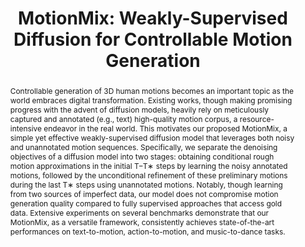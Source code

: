 ---
title: "MotionMix: Weakly-Supervised Diffusion for Controllable Motion Generation"
subtitle: ""
authors:
- nhat
- Kehong Gong
- Chuan Guo
- Michael Bi Mi
author_notes: []
doi: ""

# Schedule page publish date (NOT publication's date).
publishDate: '2024-01-24T00:00:00Z'
publication_types: ['1']

# Publication name and optional abbreviated publication name.
publication: In *The 38th Annual AAAI Conference on Artificial Intelligence*
publication_short: In *AAAI 2024*

abstract: "Controllable generation of 3D human motions becomes an important topic as the world embraces digital transformation. Existing works, though making promising progress with the advent of diffusion models, heavily rely on meticulously captured and annotated (e.g., text) high-quality motion corpus, a resource-intensive endeavor in the real world. This motivates our proposed MotionMix, a simple yet effective weakly-supervised diffusion model that leverages both noisy and unannotated motion sequences. Specifically, we separate the denoising objectives of a diffusion model into two stages: obtaining conditional rough motion approximations in the initial T−T∗ steps by learning the noisy annotated motions, followed by the unconditional refinement of these preliminary motions during the last T∗ steps using unannotated motions. Notably, though learning from two sources of imperfect data, our model does not compromise motion generation quality compared to fully supervised approaches that access gold data. Extensive experiments on several benchmarks demonstrate that our MotionMix, as a versatile framework, consistently achieves state-of-the-art performances on text-to-motion, action-to-motion, and music-to-dance tasks."

# Display this page in the Featured widget?
featured: true

links:
- name: Project Page
  url: https://nhathoang2002.github.io/MotionMix-page/

url_pdf: 'https://arxiv.org/abs/2401.11115'
url_code: 'https://github.com/NhatHoang2002/MotionMix'
url_dataset: ''
url_poster: 'https://nhathoang2002.github.io/MotionMix-page/static/pdfs/MotionMix_poster.pdf'
url_project: ''
url_slides: ''
url_source: ''
url_video: 'https://nhathoang2002.github.io/MotionMix-page/static/videos/demo_vid.mp4'

image:
  caption: "Diffusion model trained with two sources of *imperfect* data while still achieving state-of-the-art performance on different motion generation tasks."
  preview_only: false
---